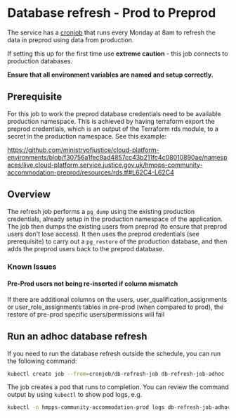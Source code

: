 # Database refresh - Prod to Preprod

The service has a [cronjob](https://github.com/ministryofjustice/hmpps-approved-premises-api/blob/main/helm_deploy/hmpps-approved-premises-api/templates/cronjob-prod-to-preprod-refresh.yaml) that runs every Monday at 8am
to refresh the data in preprod using data from production.

If setting this up for the first time use **extreme caution** - this job connects to production databases.

**__Ensure that all environment variables are named and setup correctly.__**

## Prerequisite

For this job to work the preprod database credentials need to be available production namespace. 
This is achieved by having terraform export the preprod credentials, which is an output of the 
Terraform rds module, to a secret in the production namespace. See this example:

https://github.com/ministryofjustice/cloud-platform-environments/blob/f30756a1fec8ad4857cc43b211fc4c08010890ae/namespaces/live.cloud-platform.service.justice.gov.uk/hmpps-community-accommodation-preprod/resources/rds.tf#L62C4-L62C4

## Overview

The refresh job performs a `pg_dump` using the existing production credentials, already setup in 
the production namespace of the application. The job then dumps the existing users from preprod
(to ensure that preprod users don't lose access). It then uses the preprod credentials 
(see prerequisite) to carry out a `pg_restore` of the production database, and then adds the
preprod users back to the preprod database.

### Known Issues

#### Pre-Prod users not being re-inserted if column mismatch

If there are additional columns on the users, user_qualification_assignments or user_role_assignments tables in pre-prod (when compared to prod), the restore of pre-prod specific users/permissions will fail

## Run an adhoc database refresh

If you need to run the database refresh outside the schedule, you can run the following
command:

```sh
kubectl create job --from=cronjob/db-refresh-job db-refresh-job-adhoc --namespace hmpps-community-accommodation-prod
```

The job creates a pod that runs to completion. You can review the command output by 
using `kubectl` to show pod logs, e.g.

```sh
kubectl -n hmpps-community-accommodation-prod logs db-refresh-job-adhoc-{id} -f
```